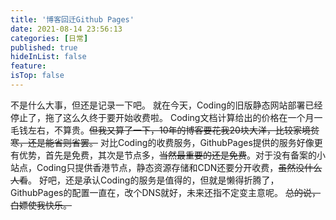 ```yaml
---
title: '博客回迁Github Pages'
date: 2021-08-14 23:56:13
categories: [日常]
published: true
hideInList: false
feature: 
isTop: false
---
```

不是什么大事，但还是记录一下吧。
就在今天，Coding的旧版静态网站部署已经停止了，拖了这么久终于要开始收费啦。
Coding文档计算给出的价格在一个月一毛钱左右，不算贵。~~但我又算了一下，10年的博客要花我20块大洋，比较家境贫寒，还是能省则省罢。~~
对比Coding的收费服务，GithubPages提供的服务好像更有优势，首先是免费，其次是节点多，~~当然最重要的还是免费~~。对于没有备案的小站点，Coding只提供香港节点，静态资源存储和CDN还要分开收费，~~虽然没什么人看~~。
好吧，还是承认Coding的服务是值得的，但就是懒得折腾了，GithubPages的配置一直在，改个DNS就好，未来还指不定变主意呢。
~~总的说，白嫖使我快乐。~~